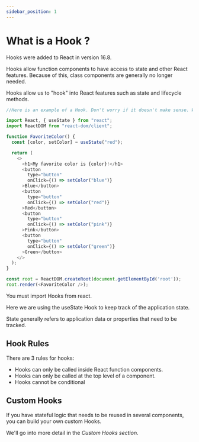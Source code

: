 ```yaml
---
sidebar_position: 1
---
```


# What is a Hook ?

Hooks were added to React in version 16.8.

Hooks allow function components to have access to state and other React features. Because of this, class components are generally no longer needed.

Hooks allow us to "hook" into React features such as state and lifecycle methods.

``` js title="Example"
//Here is an example of a Hook. Don't worry if it doesn't make sense. We will go into more detail in the next section.

import React, { useState } from "react";
import ReactDOM from "react-dom/client";

function FavoriteColor() {
  const [color, setColor] = useState("red");

  return (
    <>
      <h1>My favorite color is {color}!</h1>
      <button
        type="button"
        onClick={() => setColor("blue")}
      >Blue</button>
      <button
        type="button"
        onClick={() => setColor("red")}
      >Red</button>
      <button
        type="button"
        onClick={() => setColor("pink")}
      >Pink</button>
      <button
        type="button"
        onClick={() => setColor("green")}
      >Green</button>
    </>
  );
}

const root = ReactDOM.createRoot(document.getElementById('root'));
root.render(<FavoriteColor />);
```
You must <span>import</span> Hooks from <span>react</span>.

Here we are using the <span>useState</span> Hook to keep track of the application state.

State generally refers to application data or properties that need to be tracked.

## Hook Rules
There are 3 rules for hooks:

- Hooks can only be called inside React function components.
- Hooks can only be called at the top level of a component.
- Hooks cannot be conditional
## Custom Hooks
If you have stateful logic that needs to be reused in several components, you can build your own custom Hooks.

We'll go into more detail in the _Custom Hooks section_.